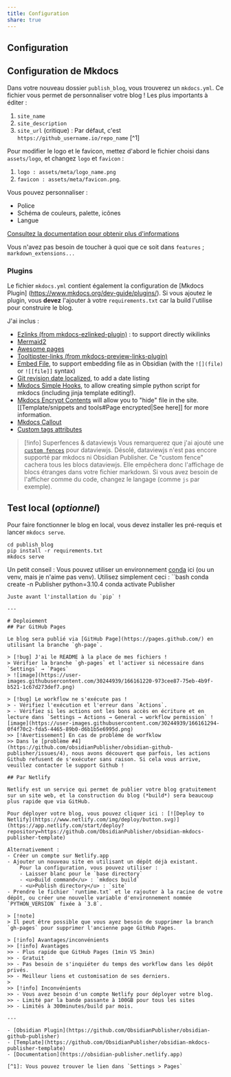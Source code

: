 ```yaml
---
title: Configuration
share: true
---
```


## Configuration
## Configuration de Mkdocs

Dans votre nouveau dossier `publish_blog`, vous trouverez un `mkdocs.yml`. Ce fichier vous permet de personnaliser votre blog ! Les plus importants à éditer :
1. `site_name` 
2. `site_description`
3. `site_url` (critique) : Par défaut, c'est `https://github_username.io/repo_name` [^1]

Pour modifier le logo et le favicon, mettez d'abord le fichier choisi dans `assets/logo`, et changez `logo` et `favicon` :
1. `logo : assets/meta/logo_name.png`
2. `favicon : assets/meta/favicon.png`.

Vous pouvez personnaliser :
- Police
- Schéma de couleurs, palette, icônes 
- Langue  

[Consultez la documentation pour obtenir plus d'informations](https://squidfunk.github.io/mkdocs-material/setup/changing-the-colors/)

Vous n'avez pas besoin de toucher à quoi que ce soit dans `features` ; `markdown_extensions...`

### Plugins

Le fichier `mkdocs.yml` contient également la configuration de [Mkdocs Plugin] (https://www.mkdocs.org/dev-guide/plugins/). Si vous ajoutez le plugin, vous **devez** l'ajouter à votre `requirements.txt` car la build l'utilise pour construire le blog.

J'ai inclus :
- [Ezlinks (from mkdocs-ezlinked-plugin)](https://pypi.org/project/mkdocs-ezlinked-plugin/) : to support directly wikilinks
- [Mermaid2](https://github.com/fralau/mkdocs-mermaid2-plugin)
- [Awesome pages](https://github.com/lukasgeiter/mkdocs-awesome-pages-plugin)
- [Tooltipster-links (from mkdocs-preview-links-plugin)](https://github.com/Mara-Li/mkdocs-preview-links-plugin)
- [Embed File](https://github.com/Mara-Li/mkdocs_embed_file_plugins), to support embedding file as in Obsidian (with the `![](file)` or `![[file]]` syntax)
- [Git revision date localized](https://github.com/timvink/mkdocs-git-revision-date-localized-plugin), to add a date listing 
- [Mkdocs Simple Hooks](https://pypi.org/project/mkdocs-simple-hooks/), to allow creating simple python script for mkdocs (including jinja template editing!). 
- [Mkdocs Encrypt Contents](https://github.com/CoinK0in/mkdocs-encryptcontent-plugin) will allow you to "hide" file in the site. [[Template/snippets and tools#Page encrypted|See here]] for more information.
- [Mkdocs Callout](https://pypi.org/project/mkdocs-callouts/)
- [Custom tags attributes](https://pypi.org/project/mkdocs-custom-tags-attributes/)

> [!info] Superfences & dataviewjs
> Vous remarquerez que j'ai ajouté une [`custom fences`](https://facelessuser.github.io/pymdown-extensions/extensions/superfences/) pour dataviewjs. Désolé, dataviewjs n'est pas encore supporté par mkdocs ni Obsidian Publisher. Ce "custom fence" cachera tous les blocs dataviewjs. 
> Elle empêchera donc l'affichage de blocs étranges dans votre fichier markdown. Si vous avez besoin de l'afficher comme du code, changez le langage (comme `js` par exemple).

## Test local (*optionnel*)

Pour faire fonctionner le blog en local, vous devez installer les pré-requis et lancer `mkdocs serve`.
```
cd publish_blog
pip install -r requirements.txt
mkdocs serve
```
Un petit conseil : Vous pouvez utiliser un environnement [conda](https://docs.conda.io/en/latest/) ici (ou un venv, mais je n'aime pas venv). Utilisez simplement ceci :
``bash
conda create -n Publisher python=3.10.4
conda activate Publisher
```
Juste avant l'installation du `pip` !

---

# Deploiement
## Par GitHub Pages

Le blog sera publié via [GitHub Page](https://pages.github.com/) en utilisant la branche `gh-page`. 

> [!bug] J'ai le README à la place de mes fichiers !
> Vérifier la branche `gh-pages` et l'activer si nécessaire dans `Settings` → `Pages`
> ![image](https://user-images.githubusercontent.com/30244939/166161220-973cee87-75eb-4b9f-b521-1c67d273def7.png)

> [!bug] Le workflow ne s'exécute pas !
> - Vérifiez l'exécution et l'erreur dans `Actions`. 
> - Vérifiez si les actions ont les bons accès en écriture et en lecture dans `Settings → Actions → General → workflow permission` ![image](https://user-images.githubusercontent.com/30244939/166161294-0f4f70c2-fda5-4465-89b0-d6b1b5e6995d.png)
>> [!Avertissement] En cas de problème de worfklow
>> Dans le [problème #4](https://github.com/obsidianPublisher/obsidian-github-publisher/issues/4), nous avons découvert que parfois, les actions Github refusent de s'exécuter sans raison. Si cela vous arrive, veuillez contacter le support Github !

## Par Netlify

Netlify est un service qui permet de publier votre blog gratuitement sur un site web, et la construction du blog (*build*) sera beaucoup plus rapide que via GitHub.

Pour déployer votre blog, vous pouvez cliquer ici : [![Deploy to Netlify](https://www.netlify.com/img/deploy/button.svg)](https://app.netlify.com/start/deploy?repository=https://github.com/ObsidianPublisher/obsidian-mkdocs-publisher-template)

Alternativement : 
- Créer un compte sur Netlify.app
- Ajouter un nouveau site en utilisant un dépôt déjà existant. 
    Pour la configuration, vous pouvez utiliser :
    - Laisser blanc pour le `base directory`
    - <u>Build command</u> : `mkdocs build`
    - <u>Publish directory</u> : `site`
- Prendre le fichier `runtime.txt` et le rajouter à la racine de votre dépôt, ou créer une nouvelle variable d'environnement nommée `PYTHON_VERSION` fixée à `3.8`.

> [!note]
> Il peut être possible que vous ayez besoin de supprimer la branch `gh-pages` pour supprimer l'ancienne page GitHub Pages.

> [!info] Avantages/inconvénients
>> [!info] Avantages
>> - Plus rapide que GitHub Pages (1min VS 3min)
>> - Gratuit
>> - Pas besoin de s'inquiéter du temps des workflow dans les dépôt privés.
>> - Meilleur liens et customisation de ses derniers.
>
>> [!info] Inconvénients
>> - Vous avez besoin d'un compte Netlify pour déployer votre blog.
>> - Limité par la bande passante à 100GB pour tous les sites
>> - Limités à 300minutes/build par mois.

---

- [Obsidian Plugin](https://github.com/ObsidianPublisher/obsidian-github-publisher)
- [Template](https://github.com/ObsidianPublisher/obsidian-mkdocs-publisher-template)
- [Documentation](https://obsidian-publisher.netlify.app)

[^1]: Vous pouvez trouver le lien dans `Settings > Pages`
